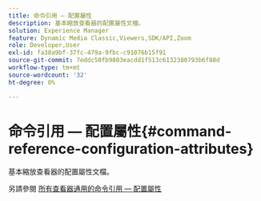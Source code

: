 ```yaml
---
title: 命令引用 — 配置屬性
description: 基本縮放查看器的配置屬性文檔。
solution: Experience Manager
feature: Dynamic Media Classic,Viewers,SDK/API,Zoom
role: Developer,User
exl-id: fa38a9bf-37fc-479a-9fbc-c91076b15f91
source-git-commit: 7eddc50fb9803eacdd1f513c6132380793b6f88d
workflow-type: tm+mt
source-wordcount: '32'
ht-degree: 0%

---
```


# 命令引用 — 配置屬性{#command-reference-configuration-attributes}

基本縮放查看器的配置屬性文檔。

<!--<a id="section_F52FF0F139604447A870ABE6E1C03444"></a>-->

另請參閱 [所有查看器通用的命令引用 — 配置屬性](../../../r-html5-viewer-20-cmdref-configattrib/r-html5-viewer-20-cmdref-configattrib.md#concept-850e0f2c49b949deb7cfbfd330d329bd)
